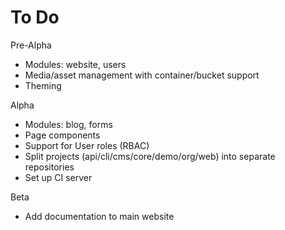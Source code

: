 # To Do

Pre-Alpha

* Modules: website, users
* Media/asset management with container/bucket support
* Theming

Alpha

* Modules: blog, forms
* Page components
* Support for User roles (RBAC)
* Split projects (api/cli/cms/core/demo/org/web) into separate repositories
* Set up CI server

Beta

* Add documentation to main website
